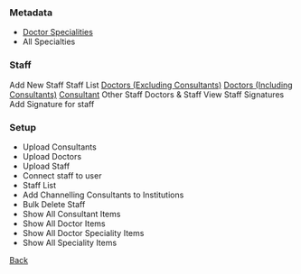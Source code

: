 ### Metadata
* [Doctor Specialities](https://github.com/hmislk/hmis/wiki/Add-Doctor-Specialities)
* All Specialties

### Staff

Add New Staff
Staff List
[Doctors (Excluding Consultants)](https://github.com/hmislk/hmis/wiki/Add-a-Doctor)
[Doctors (Including Consultants)](https://github.com/hmislk/hmis/wiki/Add-a-Doctor)
[Consultant](https://github.com/hmislk/hmis/wiki/Add-a-Consultant)
Other Staff
Doctors & Staff
View Staff Signatures
Add Signature for staff

### Setup
* Upload Consultants
* Upload Doctors
* Upload Staff
* Connect staff to user
* Staff List
* Add Channelling Consultants to Institutions
* Bulk Delete Staff
* Show All Consultant Items
* Show All Doctor Items
* Show All Doctor Speciality Items
* Show All Speciality Items


[Back](https://github.com/hmislk/hmis/wiki/System-Administration)

